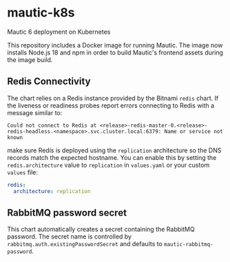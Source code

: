 # mautic-k8s
Mautic 6 deployment on Kubernetes

This repository includes a Docker image for running Mautic. The image now
installs Node.js 18 and npm in order to build Mautic's frontend assets during the
image build.

## Redis Connectivity

The chart relies on a Redis instance provided by the Bitnami `redis` chart.
If the liveness or readiness probes report errors connecting to Redis with a
message similar to:

```
Could not connect to Redis at <release>-redis-master-0.<release>-redis-headless.<namespace>.svc.cluster.local:6379: Name or service not known
```

make sure Redis is deployed using the `replication` architecture so the DNS
records match the expected hostname. You can enable this by setting the
`redis.architecture` value to `replication` in `values.yaml` or your custom
`values` file:

```yaml
redis:
  architecture: replication
```

## RabbitMQ password secret

This chart automatically creates a secret containing the RabbitMQ password. The secret name is controlled by `rabbitmq.auth.existingPasswordSecret` and defaults to `mautic-rabbitmq-password`.
